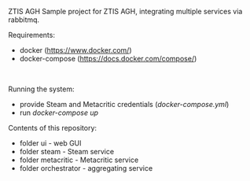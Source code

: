 ZTIS AGH
Sample project for ZTIS AGH, integrating multiple services via rabbitmq.

Requirements:
- docker (https://www.docker.com/)
- docker-compose (https://docs.docker.com/compose/)

<br/>

Running the system:  

- provide Steam and Metacritic credentials (<i>docker-compose.yml</i>)
- run <i>docker-compose up</i>

Contents of this repository:
- folder ui - web GUI
- folder steam - Steam service
- folder metacritic - Metacritic service
- folder orchestrator - aggregating service
